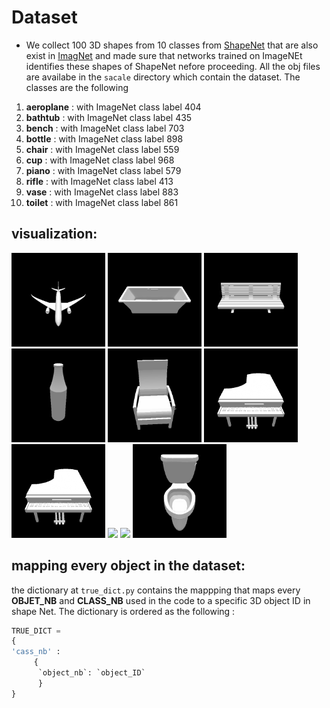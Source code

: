 # Dataset
- We collect 100 3D shapes from 10 classes from [ShapeNet](https://www.shapenet.org/) that are also exist in [ImagNet](http://www.image-net.org/) and made sure that networks trained on ImageNEt identifies these shapes of ShapeNet nefore proceeding. All the obj files are availabe in the `sacale` directory which contain the dataset. The classes are the following 
1. **aeroplane** : with ImageNet class label 404
1. **bathtub** : with ImageNet class label 435
1. **bench** : with ImageNet class label 703
1. **bottle** : with ImageNet class label 898
1. **chair** : with ImageNet class label 559
1. **cup** : with ImageNet class label 968
1. **piano** : with ImageNet class label 579
1. **rifle** : with ImageNet class label 413
1. **vase** : with ImageNet class label 883
1. **toilet** : with ImageNet class label 861
## visualization:
<img src='../results/class_0_.gif' width=150>  <img src='../results/class_1_.gif' width=150>  <img src='../results/class_2_.gif' width=150>  <img src='../results/class_3_.gif' width=150>  <img src='../results/class_4_.gif' width=150>  <img src='../results/class_5_.gif' width=150> <img src='../results/class_6_.gif' width=150>  <img src='../results/class_7_.gif' width=150> <img src='../results/class_8_.gif' width=150>  <img src='../results/class_9_.gif' width=150> 
<br>
## mapping every object in the dataset:
the dictionary at `true_dict.py` contains the mappping that maps every **OBJET_NB** and **CLASS_NB** used in the code to a specific 3D object ID in shape Net. The dictionary is ordered as the following :

```python
TRUE_DICT =
{
'cass_nb' : 
     {
      `object_nb`: `object_ID`
      }
}
```

